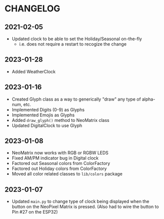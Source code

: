 # CHANGELOG

## 2021-02-05
* Updated clock to be able to set the Holiday/Seasonal on-the-fly
  - i.e. does not require a restart to recogize the change

## 2023-01-28
* Added WeatherClock

## 2023-01-16
* Created Glyph class as a way to generically "draw" any type of alpha-num, etc.
* Implemented Digits (0-9) as Glyphs
* Implemented Emojis as Glyphs
* Added `draw_glyph()` method to NeoMatrix class
* Updated DigitalClock to use Glyph

## 2023-01-08
* NeoMatrix now works with RGB or RGBW LEDS
* Fixed AM/PM indicator bug in Digital clock
* Factored out Seasonal colors from ColorFactory
* Factored out Holiday colors from ColorFactory
* Moved all color related classes to `lib/colors` package

## 2023-01-07
* Updated `main.py` to change type of clock being displayed when the button on
  the NeoPixel Matrix is pressed. (Also had to wire the button to Pin #27 on the
  ESP32)
